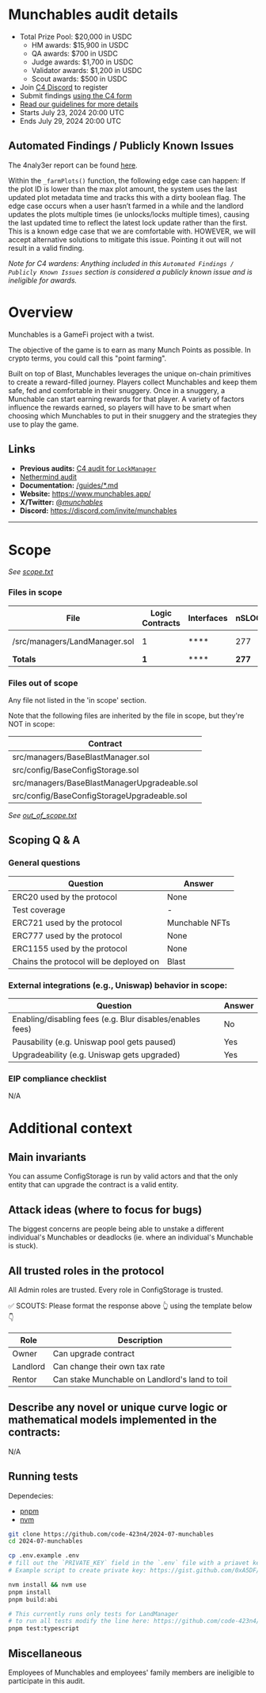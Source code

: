 # Munchables audit details

- Total Prize Pool: $20,000 in USDC
  - HM awards: $15,900 in USDC
  - QA awards: $700 in USDC
  - Judge awards: $1,700 in USDC
  - Validator awards: $1,200 in USDC
  - Scout awards: $500 in USDC
- Join [C4 Discord](https://discord.gg/code4rena) to register
- Submit findings [using the C4 form](https://code4rena.com/contests/2024-07-munchables/submit)
- [Read our guidelines for more details](https://docs.code4rena.com/roles/wardens)
- Starts July 23, 2024 20:00 UTC
- Ends July 29, 2024 20:00 UTC

## Automated Findings / Publicly Known Issues

The 4naly3er report can be found [here](https://github.com/code-423n4/2024-07-munchables/blob/main/4naly3er-report.md).

Within the `_farmPlots()` function, the following edge case can happen:
If the plot ID is lower than the max plot amount, the system uses the last updated plot metadata time and tracks this with a dirty boolean flag. The edge case occurs when a user hasn’t farmed in a while and the landlord updates the plots multiple times (ie unlocks/locks multiple times), causing the last updated time to reflect the latest lock update rather than the first. This is a known edge case that we are comfortable with. HOWEVER, we will accept alternative solutions to mitigate this issue. Pointing it out will not result in a valid finding.

_Note for C4 wardens: Anything included in this `Automated Findings / Publicly Known Issues` section is considered a publicly known issue and is ineligible for awards._

# Overview

Munchables is a GameFi project with a twist.

The objective of the game is to earn as many Munch Points as possible. In crypto terms, you could call this "point farming".

Built on top of Blast, Munchables leverages the unique on-chain primitives to create a reward-filled journey. Players collect Munchables and keep them safe, fed and comfortable in their snuggery.
Once in a snuggery, a Munchable can start earning rewards for that player. A variety of factors influence the rewards earned, so players will have to be smart when choosing which Munchables to put in their snuggery and the strategies they use to play the game.

## Links

- **Previous audits:** [C4 audit for `LockManager`](https://github.com/code-423n4/2024-05-munchables/)
- [Nethermind audit](https://2940425202-files.gitbook.io/~/files/v0/b/gitbook-x-prod.appspot.com/o/spaces%2FTntovqRqNnTMbN2jq0Oh%2Fuploads%2Fv8NSqjP7Bg0Ej4yCYmh2%2FNM_0236_Munchables_Final.pdf?alt=media&token=63cf2154-cbf7-4855-86d0-0b7427b73d07)
- **Documentation:** [/guides/\*.md](https://github.com/code-423n4/2024-05-munchables/tree/main/guides)
- **Website:** https://www.munchables.app/
- **X/Twitter:** [@_munchables_](https://x.com/_munchables_)
- **Discord:** https://discord.com/invite/munchables

---

# Scope

_See [scope.txt](https://github.com/code-423n4/2024-07-munchables/blob/main/scope.txt)_

### Files in scope

| File                          | Logic Contracts | Interfaces | nSLOC   | Purpose | Libraries used                                            |
| ----------------------------- | --------------- | ---------- | ------- | ------- | --------------------------------------------------------- |
| /src/managers/LandManager.sol | 1               | \*\*\*\*   | 277     |         | openzeppelin-contracts/contracts/token/ERC721/IERC721.sol |
| **Totals**                    | **1**           | \*\*\*\*   | **277** |         |                                                           |

### Files out of scope

Any file not listed in the 'in scope' section.

Note that the following files are inherited by the file in scope, but they're NOT in scope:

| Contract                                     |
| -------------------------------------------- |
| src/managers/BaseBlastManager.sol            |
| src/config/BaseConfigStorage.sol             |
| src/managers/BaseBlastManagerUpgradeable.sol |
| src/config/BaseConfigStorageUpgradeable.sol  |

_See [out_of_scope.txt](https://github.com/code-423n4/2024-07-munchables/blob/main/out_of_scope.txt)_

## Scoping Q &amp; A

### General questions

| Question                                | Answer         |
| --------------------------------------- | -------------- |
| ERC20 used by the protocol              | None           |
| Test coverage                           | -              |
| ERC721 used by the protocol             | Munchable NFTs |
| ERC777 used by the protocol             | None           |
| ERC1155 used by the protocol            | None           |
| Chains the protocol will be deployed on | Blast          |

### External integrations (e.g., Uniswap) behavior in scope:

| Question                                                  | Answer |
| --------------------------------------------------------- | ------ |
| Enabling/disabling fees (e.g. Blur disables/enables fees) | No     |
| Pausability (e.g. Uniswap pool gets paused)               | Yes    |
| Upgradeability (e.g. Uniswap gets upgraded)               | Yes    |

### EIP compliance checklist

N/A

# Additional context

## Main invariants

You can assume ConfigStorage is run by valid actors and that the only entity that can upgrade the contract is a valid entity.

## Attack ideas (where to focus for bugs)

The biggest concerns are people being able to unstake a different individual's Munchables or deadlocks (ie. where an individual's Munchable is stuck).

## All trusted roles in the protocol

All Admin roles are trusted. Every role in ConfigStorage is trusted.

✅ SCOUTS: Please format the response above 👆 using the template below👇

| Role     | Description                                    |
| -------- | ---------------------------------------------- |
| Owner    | Can upgrade contract                           |
| Landlord | Can change their own tax rate                  |
| Rentor   | Can stake Munchable on Landlord's land to toil |

## Describe any novel or unique curve logic or mathematical models implemented in the contracts:

N/A

## Running tests

Dependecies:

- [pnpm](https://pnpm.io/)
- [nvm](https://github.com/nvm-sh/nvm)

```bash
git clone https://github.com/code-423n4/2024-07-munchables
cd 2024-07-munchables

cp .env.example .env
# fill out the `PRIVATE_KEY` field in the `.env` file with a priavet key (in hex format `0x...`)
# Example script to create private key: https://gist.github.com/0xA5DF/3618fd9577777b30305442430bec800d

nvm install && nvm use
pnpm install
pnpm build:abi

# This currently runs only tests for LandManager
# to run all tests modify the line here: https://github.com/code-423n4/2024-07-munchables/blob/main/tests/run.ts#L10
pnpm test:typescript

```

## Miscellaneous

Employees of Munchables and employees' family members are ineligible to participate in this audit.
